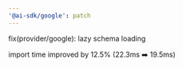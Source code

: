 ```yaml
---
'@ai-sdk/google': patch
---
```


fix(provider/google): lazy schema loading

import time improved by 12.5% (22.3ms ➡️ 19.5ms)

